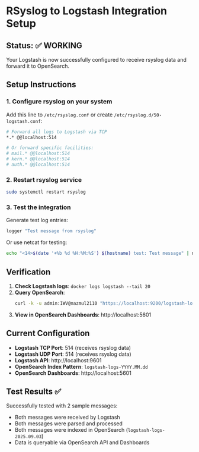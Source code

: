 # RSyslog to Logstash Integration Setup

## Status: ✅ WORKING

Your Logstash is now successfully configured to receive rsyslog data and forward it to OpenSearch.

## Setup Instructions

### 1. Configure rsyslog on your system

Add this line to `/etc/rsyslog.conf` or create `/etc/rsyslog.d/50-logstash.conf`:

```bash
# Forward all logs to Logstash via TCP
*.* @@localhost:514

# Or forward specific facilities:
# mail.* @@localhost:514
# kern.* @@localhost:514
# auth.* @@localhost:514
```

### 2. Restart rsyslog service

```bash
sudo systemctl restart rsyslog
```

### 3. Test the integration

Generate test log entries:
```bash
logger "Test message from rsyslog"
```

Or use netcat for testing:
```bash
echo "<14>$(date '+%b %d %H:%M:%S') $(hostname) test: Test message" | nc localhost 514
```

## Verification

1. **Check Logstash logs**: `docker logs logstash --tail 20`
2. **Query OpenSearch**: 
   ```bash
   curl -k -u admin:IWV@nazmul2110 "https://localhost:9200/logstash-logs-*/_search?pretty"
   ```
3. **View in OpenSearch Dashboards**: http://localhost:5601

## Current Configuration

- **Logstash TCP Port**: 514 (receives rsyslog data)
- **Logstash UDP Port**: 514 (receives rsyslog data)
- **Logstash API**: http://localhost:9601
- **OpenSearch Index Pattern**: `logstash-logs-YYYY.MM.dd`
- **OpenSearch Dashboards**: http://localhost:5601

## Test Results ✅

Successfully tested with 2 sample messages:
- Both messages were received by Logstash
- Both messages were parsed and processed
- Both messages were indexed in OpenSearch (`logstash-logs-2025.09.03`)
- Data is queryable via OpenSearch API and Dashboards